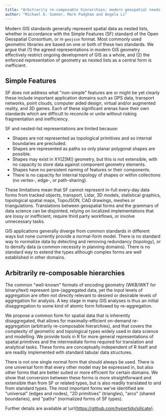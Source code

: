 ```yaml
---
title: "Arbitrarily re-composable hierarchies: modern geospatial needs normal-form data structures"
author: "Michael D. Sumner, Mark Padgham and Angela Li"
---
```


Modern GIS standards generally represent spatial data as nested lists, whether
in accordance with the Simple Features (SF) standard of the Open Geospatial
Consortium, or in `geojson` format. Most commonly used geometric libraries are
based on one or both of these two standards. We argue that (1) the agreed
representations in modern GIS geometry effectively restrict ongoing development
of GIS as a whole, and (2) the enforced representation of geometry as nested
lists as a central form is inefficient.

## Simple Features

SF does not address what "non-simple" features are or might be yet clearly these
include important application domains such as GPS data, transport networks,
point clouds, computer aided design, virtual and/or augmented reality, and 3D
games. Each of these significant arenas have their own standards which are
difficult to reconcile or unite without risking fragmentation and inefficiency.

SF and nested-list representations are limited because:

* Shapes are not represented as topological primitives and so internal boundaries are precluded.
* Shapes are represented as paths so only planar polygonal shapes are possible.
* Shapes may exist in XY[Z[M]] geometry, but this is not extensible, with no capacity to store data against component geometry elements. 
* Shapes have no persistent naming of features or their components.
* There is no capacity for internal topology of shapes or within collections (no vertex-, edge-, or path-sharing).

These limitations mean that SF cannot represent in-full every-day data forms
from tracked objects, transport, Lidar, 3D models, statistical graphics,
topological spatial maps, TopoJSON, CAD drawings, meshes or triangulations.
Translations between geospatial forms and the grammars of data science can be
disjointed, relying on localized implementations that are lossy or inefficient,
require third party workflows, or involve unnecessary tasks.

GIS applications generally diverge from common standards in different ways but
none currently provide a normal-form model. There is no standard way to
normalize data by detecting and removing redundancy (topology), or to densify
data (a common necessity in planning domains). There is no standard way to
extend the types although complex forms are well established in other domains.

## Arbitrarily re-composable hierarchies

The common "well-known" formats of encoding geometry (WKB/WKT for binary/text)
represent (pre-)aggregated data, yet the input levels of aggregation are often
not directly relevant to desired or desirable levels of aggregation for
analysis. A key stage in many GIS analyses is thus an initial disaggregation to
some kind of atomic form followed by re-aggregation.

We propose a common form for spatial data that is inherently disaggregated, that
allows for maximally-efficient on-demand re-aggregation (arbitrarily
re-composable hierarchies), and that covers the complexity of geometric and
topological types widely used in data science and modelling. We provide tools in
R for more general representations of spatial primitives and the intermediate
forms required for translation and analytical tasks. These forms are
conceptually independent of R itself and are readily implemented with standard
tabular data structures.

There is not one single normal form that should always be used. There is one
universal form that every other model may be expressed in, but also other forms
that are better suited or more efficient for certain domains. We show that
conversion between these forms is more straightforward and extensible than from
SF or related types, but is also readily translated to and from standard types.
The most important forms we've identified are "universal" (edges and nodes), "2D
primitives" (triangles), "arcs" (shared boundaries), and "paths" (normalized
forms of SF types).

Further details are available at \url{https://github.com/hypertidy/silicate}. 
